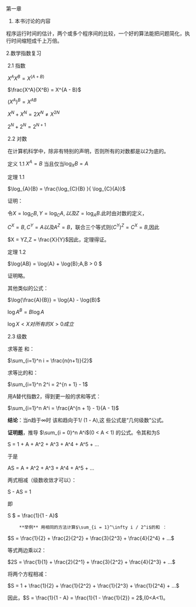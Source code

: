 第一章

1. 本书讨论的内容

​	程序运行时间的估计，两个或多个程序间的比较，一个好的算法能把问题简化，执行时间缩短成千上万倍。

   2.数学指数复习

​	2.1 指数

​							$X^AX^B = X^{(A + B)}$

​							$\frac{X^A}{X^B} = X^{A - B}$

​							$(X^A)^B = X^{AB}$

​							$X^N + X^N = 2X^N  \neq X^{2N}$

​							$2^N + 2^N = 2^{N + 1}$

​	2.2 对数

​		在计算机科学中，除非有特别的声明，否则所有的对数都是以2为底的。

​		定义 1.1 $X^A = B$ 当且仅当$\log_{X}{B} = A$ 

​		定理 1.1 

​							$\log_{A}{B} = \frac{\log_{C}{B} }{ \log_{C}{A}}$

​		证明：

​			令$X = \log_{C}{B} , Y = \log_{C}{A},以及Z = \log_{A}{B}$.此时由对数的定义，

​			$C^X = B, C^Y = A 以及A^Z = B，$联合三个等式则$(C^Y)^Z = C^X = B$,因此

​			$X = YZ,Z = \frac{X}{Y}$因此，定理得证。

​		定理 1.2

​							$\log{AB} = \log{A} + \log{B};A,B > 0 $

​		证明略。

​		其他类似的公式：

​							$\log{\frac{A}{B}} = \log{A} - \log{B}$

​							$\log{A^B} =  B\log{A}$

​							$\log{X} < X 对所有的 X > 0 成立$

​	2.3 级数

​		求等差 和：

​							$\sum_{i=1}^n  i  = \frac{n(n+1)}{2}$		

​		求等比的和：

​							$\sum_{i=1}^n 2^i = 2^{n + 1} - 1$	

​		用A替代指数2，得到更一般的求和等式：

​							$\sum_{i=1}^n  A^i = \frac{A^{n + 1} - 1}{A - 1}$		

​			  **结论**：当n趋于$\infty$时 该和趋向于1/ (1 - A),这 些公式是“几何级数”公式。

​		**证明题**，推导 $\sum_{i = 0}^n A^i$(0 < A < 1) 的公式。令其和为S

​							S = 1 + A + A^2 + A^3 + A^4 + A^5 + ... 

​			于是

​							AS = A + A^2 + A^3 + A^4 + A^5 + ...

​			两式相减（级数收敛才可以）：

​							S - AS = 1

​			即 

​						        S $  = \frac{1}{1 - A}$

 		 **举例** 用相同的方法计算$\sum_{i = 1}^\infty i / 2^i$的和 ：	

​							$S = \frac{1}{2} + \frac{2}{2^2} + \frac{3}{2^3} + \frac{4}{2^4} + ...$

​			 等式两边乘以2：

​							$2S = \frac{1}{1} + \frac{2}{2^1} + \frac{3}{2^2} + \frac{4}{2^3} + ...$

​			 将两个方程相减：

​							 $S = 1 + \frac{1}{2} + \frac{1}{2^2} + \frac{1}{2^3} + \frac{1}{2^4} + ...$

​			 因此，$S =  \frac{1}{1 - A} = \frac{1}{1 - \frac{1}{2}} = 2$,(0<A<1)。

​		